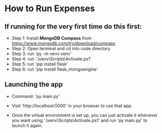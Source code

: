 # How to Run Expenses

## If running for the very first time do this first:
- Step 1: Install **MongoDB Compass** from https://www.mongodb.com/try/download/compass
- Step 2: Open terminal and cd into code directory
- Step 3: run 'py -m venv venv'
- Step 4: run '.\venv\Scripts\Activate.ps1'
- Step 5: run 'pip install flask'
- Step 6: run 'pip install flask_mongoengine'

## Launching the app
- Command: 'py main.py'
- Visit 'http://localhost:5000' in your browser to use that app.

- Once the virtual environment is set up, you can just activate it whenever you want using '.\venv\Scripts\Activate.ps1' and run 'py main.py' to launch it again.
